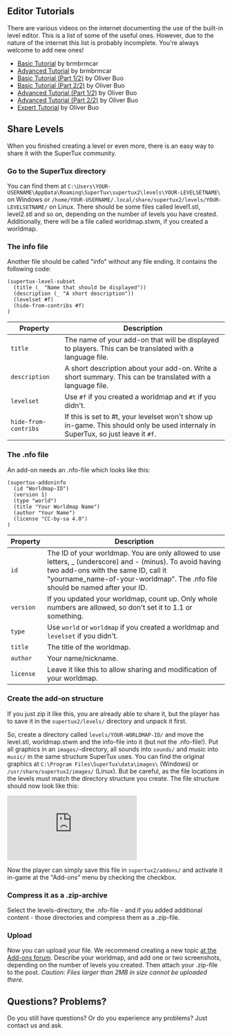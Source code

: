 ## Editor Tutorials

There are various videos on the internet documenting the use of the built-in level editor. This is a list of some of the useful ones. However, due to the nature of the internet this list is probably incomplete. You're always welcome to add new ones!

- [Basic Tutorial](https://www.youtube.com/watch?v=gsuKAy18iWo) by brmbrmcar
- [Advanced Tutorial](https://www.youtube.com/watch?v=drwLEYo8EVQ) by brmbrmcar
- [Basic Tutorial (Part 1/2)](https://www.youtube.com/watch?v=mhSNateb4nI) by Oliver Buo
- [Basic Tutorial (Part 2/2)](https://www.youtube.com/watch?v=NLWhteLNcC8) by Oliver Buo
- [Advanced Tutorial (Part 1/2)](https://www.youtube.com/watch?v=WBdwwcLD-vw) by Oliver Buo
- [Advanced Tutorial (Part 2/2)](https://www.youtube.com/watch?v=UoaGDuBax6E) by Oliver Buo
- [Expert Tutorial](https://www.youtube.com/watch?v=lL3oZbPfw08) by Oliver Buo

## Share Levels

When you finished creating a level or even more, there is an easy way to share it with the SuperTux community.

### Go to the SuperTux directory
You can find them at `C:\Users\YOUR-USERNAME\AppData\Roaming\SuperTux\supertux2\levels\YOUR-LEVELSETNAME\` on Windows or `/home/YOUR-USERNAME/.local/share/supertux2/levels/YOUR-LEVELSETNAME/` on Linux.
There should be some files called level1.stl, level2.stl and so on, depending on the number of levels you have created. Additionally, there will be a file called worldmap.stwm, if you created a worldmap.

### The info file
Another file should be called "info" without any file ending. It contains the following code:

```
(supertux-level-subset
  (title (_ "Name that should be displayed"))
  (description (_ "A short description"))
  (levelset #f)
  (hide-from-contribs #f)
)
```

| Property             | Description                                                                                                                       |
| -------------------- | --------------------------------------------------------------------------------------------------------------------------------- |
| `title`              | The name of your add-on that will be displayed to players. This can be translated with a language file.                           |
| `description`        | A short description about your add-on. Write a short summary. This can be translated with a language file.                        |
| `levelset`           | Use `#f` if you created a worldmap and `#t` if you didn't.                                                                        |
| `hide-from-contribs` | If this is set to #t, your levelset won't show up in-game. This should only be used internaly in SuperTux, so just leave it `#f`. |

### The .nfo file
An add-on needs an .nfo-file which looks like this:

```
(supertux-addoninfo
  (id "Worldmap-ID")
  (version 1)
  (type "world")
  (title "Your Worldmap Name")
  (author "Your Name")
  (license "CC-by-sa 4.0")
)
```

| Property  | Description                                                                                                                                                                                                                      |
| --------- | -------------------------------------------------------------------------------------------------------------------------------------------------------------------------------------------------------------------------------- |
| `id`      | The ID of your worldmap. You are only allowed to use letters, _ (underscore) and - (minus). To avoid having two add-ons with the same ID, call it "yourname_name-of-your-worldmap". The .nfo file should be named after your ID. |
| `version` | If you updated your worldmap, count up. Only whole numbers are allowed, so don't set it to 1.1 or something.                                                                                                                     |
| `type`    | Use `world` or `worldmap` if you created a worldmap and `levelset` if you didn't.                                                                                                                                                |
| `title`   | The title of the worldmap.                                                                                                                                                                                                       |
| `author`  | Your name/nickname.                                                                                                                                                                                                              |
| `license` | Leave it like this to allow sharing and modification of your worldmap.                                                                                                                                                           |

### Create the add-on structure
If you just zip it like this, you are already able to share it, but the player has to save it in the `supertux2/levels/` directory and unpack it first.

So, create a directory called `levels/YOUR-WORLDMAP-ID/` and move the level.stl, worldmap.stwm and the info-file into it (but not the .nfo-file!). Put all graphics in an `images/`-directory, all sounds into `sounds/` and music into `music/` in the same structure SuperTux uses. You can find the original graphics at  `C:\Program Files\SuperTux\data\images\` (Windows) or `/usr/share/supertux2/images/` (Linux). But be careful, as the file locations in the levels must match the directory structure you create.
The file structure should now look like this:

![](https://forum.freegamedev.net/download/file.php?id=10828)

Now the player can simply save this file in `supertux2/addons/` and activate it in-game at the "Add-ons" menu by checking the checkbox.

### Compress it as a .zip-archive
Select the levels-directory, the .nfo-file - and if you added additional content - those directories and compress them as a .zip-file.

### Upload
Now you can upload your file. We recommend creating a new topic [at the Add-ons forum](https://forum.freegamedev.net/viewforum.php?f=69). Describe your worldmap, and add one or two screenshots, depending on the number of levels you created. Then attach your .zip-file to the post. *Caution: Files larger than 2MB in size cannot be uploaded there.*

## Questions? Problems?

Do you still have questions? Or do you experience any problems? Just contact us and ask.
